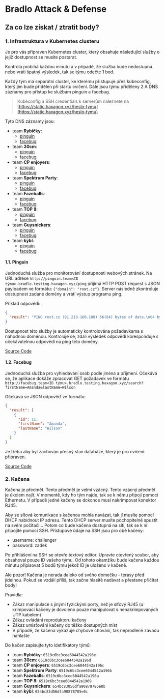 # Bradlo Attack & Defense

## Za co lze získat / ztratit body?

### 1. Infrastruktura v Kubernetes clusteru

Je pro vás připraven Kubernetes cluster, který obsahuje následující služby o jejiž dostupnost se musíte postarat.

Kontrola probíhá každou minutu a v případě, že služba bude nedostupná nebo vráti špatný výsledek, tak se týmu odečte 1
bod.

Každý tým má separátní cluster, ke kterému přistupuje přes kubeconfig, který jim bude přidělen při startu cvičení. Dále
jsou týmu přiděleny 2 A DNS záznamy pro přístup ke službám pinguin a facebug.

> Kubeconfig a SSH credentials k serverům naleznete na [https://static.haxagon.xyz/heslo-tymu](https://static.haxagon.xyz/heslo-tymu)


Tyto DNS záznamy jsou:

- team **Rybičky**:
    - [pinguin](http://pinguin.team1.bradlo.testing.haxagon.xyz)
    - [facebug](http://facebug.team1.bradlo.testing.haxagon.xyz)
- team **30cm**:
    - [pinguin](http://pinguin.team2.bradlo.testing.haxagon.xyz)
    - [facebug](http://facebug.team2.bradlo.testing.haxagon.xyz)
- team **CP enjoyers**:
    - [pinguin](http://pinguin.team3.bradlo.testing.haxagon.xyz)
    - [facebug](http://facebug.team3.bradlo.testing.haxagon.xyz)
- team **Spektrum Party**:
    - [pinguin](http://pinguin.team4.bradlo.testing.haxagon.xyz)
    - [facebug](http://facebug.team4.bradlo.testing.haxagon.xyz)
- team **Fazeballs**:
    - [pinguin](http://pinguin.team5.bradlo.testing.haxagon.xyz)
    - [facebug](http://facebug.team5.bradlo.testing.haxagon.xyz)
- team **TOP 8**:
    - [pinguin](http://pinguin.team6.bradlo.testing.haxagon.xyz)
    - [facebug](http://facebug.team6.bradlo.testing.haxagon.xyz)
- team **Guysnickers**:
    - [pinguin](http://pinguin.team7.bradlo.testing.haxagon.xyz)
    - [facebug](http://facebug.team7.bradlo.testing.haxagon.xyz)
- team **kýbl**:
    - [pinguin](http://pinguin.team8.bradlo.testing.haxagon.xyz)
    - [facebug](http://facebug.team8.bradlo.testing.haxagon.xyz)
 
  
#### 1.1. Pinguin

Jednoduchá služba pro monitorování dostupnosti webových stránek.
Na URL adrese `http://pinguin.team<ID týmu>.bradlo.testing.haxagon.xyz/ping` přijímá HTTP POST request s JSON payloadem
ve formátu: `{"domain": "root.cz"}`. Server následně zkontroluje dostupnost zadané domény a vrátí výstup programu ping.

Příklad odpovědi:

```json
{
  "result": "PING root.cz (91.213.160.188) 56(84) bytes of data.\n64 bytes from 91.213.160.188 (91.213.160.188): icmp_seq=1 ttl=54 time=14.6 ms\n\n--- root.cz ping statistics ---\n1 packets transmitted, 1 received, 0% packet loss, time 0ms\nrtt min/avg/max/mdev = 14.615/14.615/14.615/0.000 ms\n"
}
```

Dostupnost této služby je automaticky kontrolována požadavkama s náhodnou doménou. Kontroluje se, zdali výsledek
odpovědi
koresponduje s očekávatelnou odpovědí na ping této domény.

[Source Code](https://github.com/david-sykora/pinguin)

#### 1.2. Facebug

Jednoduchá služba pro vyhledávání osob podle jména a příjmení. Očekává se, že aplikace dokáže zpracovat GET požadavek
ve formátu `http://facebug.team<ID týmu>.bradlo.testing.haxagon.xyz/search?firstName=Amanda&lastName=Wilson`

Očekává se JSON odpověď ve formátu:

```json
{
  "result": [
    {
      "id": 11,
      "firstName": "Amanda",
      "lastName": "Wilson"
    }
  ]
}
```

Je třeba aby byl zachován přesný stav databáze, který je pro cvičení připraven.

[Source Code](https://github.com/david-sykora/facebug)

### 2. Kačena

Kačena je předmět. Tento předmět je velmi vzácný. Tento vzácný předmět je úkolem najít. V momentě, kdy ho tým najde, tak
se k němu připojí pomocí Ethernetu. V případě jedné kačeny se dokonce musí nakrimpovat konektor RJ45.

Aby se síťová komunikace s kačenou mohla navázat, tak jí musíte pomocí DHCP nabídnout IP adresu. Tento DHCP server
musíte pochopitelně spustit na svém počítači... Potom co bude kačena dostupná na síti, tak se k ní připojíte pomocí SSH.
Přístupové údaje na SSH jsou pro obě kačeny:

- username: challenger
- password: zadek

Po přihlášení na SSH se otevře textový editor. Upravte otevřený soubor, aby obsahoval pouze ID vašeho týmu. Od tohoto
okamžiku bude kačena každou minutu připisovat 5 bodů týmu jekož ID je uloženo v kačeně.

Ale pozor! Kačena je nerada daleko od svého domečku - terasy před jídelnou. Pokud se vzdálí příliš, tak začne hlasitě
nadávat a přestane přičítat body!

Pravidla:

- Zákaz manipulace s jinými fyzickými porty, než je síťový RJ45 (u krimpovací kačeny je dovoleno pouze manipulovat s
  nenakrimpovaných UTP kabelem)
- Zákaz ovládání reproduktoru kačeny
- Zákaz umisťování kačeny do těžko dostupných míst
- V případě, že kačena vykazuje chybové chování, tak neprodleně závadu nahlašte

Do kačen zapisujte tyto idetifikátory týmů:
- team **Rybičky**: `6519c6bc3cee6044542a196e`
- team **30cm**: `6519c6bc3cee6044542a196d`
- team **CP enjoyers**: `6519c6bc3cee6044542a196c`
- team **Spektrum Party**: `6519c6bc3cee6044542a196b`
- team **Fazeballs**: `6519c6bc3cee6044542a196a`
- team **TOP 8**: `6519c6bc3cee6044542a1969`
- team **Guysnickers**: `654bc83056dfa90878785e0b`
- team **kýbl**: `654bc83d56dfa90878785e0c`
